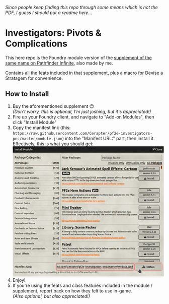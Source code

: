 *Since people keep finding this repo through some means which is not the PDF, I guess I should put a readme here...*

# Investigators: Pivots & Complications

This here repo is the Foundry module version of the [supplement of the same name on Pathfinder Infinite](https://www.pathfinderinfinite.com/product/415098/Investigators-Pivots-and-Complications?affiliate_id=3289025), also made by me.

Contains all the feats included in that supplement, plus a macro for Devise a Stratagem for convenience.

## How to Install

1. Buy the aforementioned supplement 😉    
*(Don't worry, this is optional, I'm just joshing, but it's appreciated!)*
2. Fire up your Foundry client, and navigate to "Add-on Modules", then click "Install Module"
3. Copy the manifest link (this: `https://raw.githubusercontent.com/Cerapter/pf2e-investigators-pnc/master/module.json`) into the "Manifest URL:" part, then install it.   
Effectively, this is what you should get:   
![An image of the Foundry module install window, with the manifest copied in to the "Manifest URL" text input field](https://github.com/Cerapter/pf2e-investigators-pnc/blob/master/docs/how_to_install.png?raw=true)
4. Enjoy!
5. If you're using the feats and class features included in the module / supplement, report back on how they felt to use in-game.    
*(Also optional, but also appreciated!)*